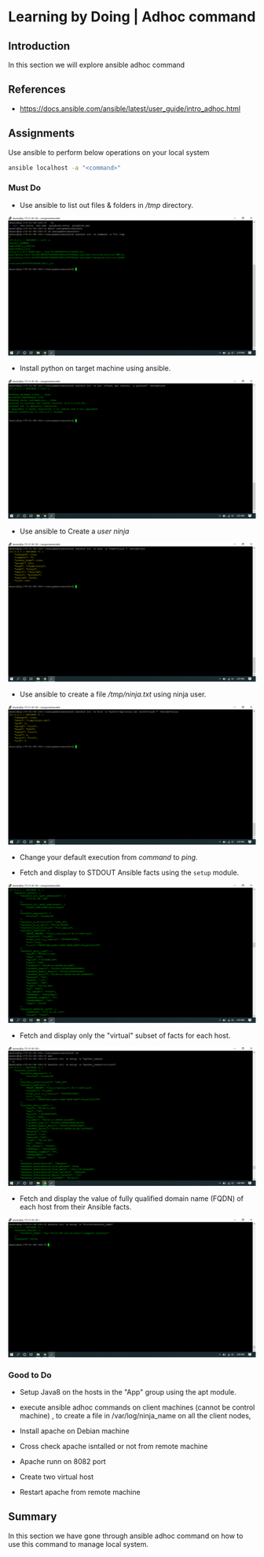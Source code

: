 # Learning by Doing | Adhoc command

## Introduction
In this section we will explore ansible adhoc command

## References
* https://docs.ansible.com/ansible/latest/user_guide/intro_adhoc.html

## Assignments
Use ansible to perform below operations on your local system
```bash
ansible localhost -a "<command>"
```
### Must Do
* Use ansible to list out files & folders in */tmp* directory.

![image](images/list.png)

* Install python on target machine using ansible.

![image](images/python.png)

* Use ansible to Create a *user ninja*

![image](images/user.png)

* Use ansible to create a file */tmp/ninja.txt* using ninja user.

![image](images/newfile.png)

* Change your default execution from *command* to *ping*.

* Fetch and display to STDOUT Ansible facts using the `setup` module.

![image](images/setup.png)

* Fetch and display only the "virtual" subset of facts for each host.

![image](images/veitual.png)

* Fetch and display the value of fully qualified domain name (FQDN) of each host from their Ansible facts.

![image](images/fqdn.png)

### Good to Do

* Setup Java8 on the hosts in the "App" group using the apt module.


* execute ansible adhoc commands on client machines (cannot be control machine) , to  create a file in /var/log/ninja_name on all the client nodes,
* Install apache on Debian machine
* Cross check apache isntalled or not from remote machine
* Apache runn  on 8082 port
* Create two virtual host 
* Restart apache from remote machine

## Summary
In this section we have gone through ansible adhoc command on how to use this command to manage local system.
